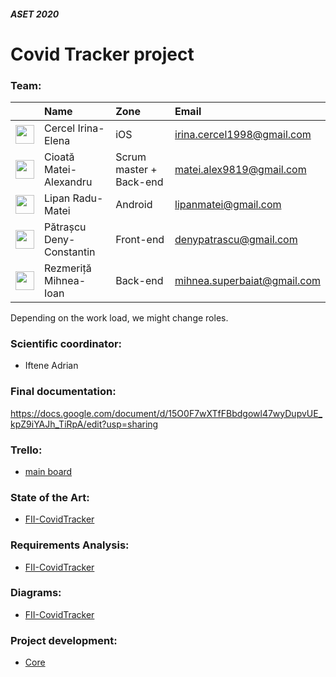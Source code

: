 #### *ASET 2020*

# Covid Tracker project

### Team:

| | Name | Zone | Email |
|:-:|:--|:--|:--|
| <a href="https://github.com/Irina-Elena"><img src="https://avatars3.githubusercontent.com/u/48416541" height="30" /></a> | Cercel Irina-Elena | iOS | irina.cercel1998@gmail.com |
| <a href="https://github.com/Flendor"><img src="https://avatars1.githubusercontent.com/u/39808032" height="30" /></a> | Cioată Matei-Alexandru | Scrum master + Back-end | matei.alex9819@gmail.com |
| <a href="https://github.com/Matei-L"><img src="https://avatars2.githubusercontent.com/u/44035465" height="30" /></a> | Lipan Radu-Matei | Android | lipanmatei@gmail.com |
| <a href="https://github.com/denypatrascu"><img src="https://avatars1.githubusercontent.com/u/18448426" height="30" /></a> | Pătrașcu Deny-Constantin | Front-end | denypatrascu@gmail.com |
| <a href="https://github.com/Kropius"><img src="https://avatars2.githubusercontent.com/u/47635229" height="30" /></a> | Rezmeriță Mihnea-Ioan | Back-end | mihnea.superbaiat@gmail.com |

Depending on the work load, we might change roles.

### Scientific coordinator:
- Iftene Adrian

### Final documentation:
https://docs.google.com/document/d/15O0F7wXTfFBbdgowl47wyDupvUE_kpZ9iYAJh_TiRpA/edit?usp=sharing

### Trello: 
- [main board](https://trello.com/b/0fDoLlS1/covidtracker)

### State of the Art:
- [FII-CovidTracker](https://docs.google.com/document/d/1yv8h1RN9h3U2z2uCkVJgzz1rFwZ7hyYrq6BbJijFO34/edit?usp=sharing)

### Requirements Analysis:
- [FII-CovidTracker](https://docs.google.com/document/d/14a_6SEpYPUca4KbOAivDZRBCx4NTWKuDQEm-pasu41Y/edit?usp=sharing)

### Diagrams:
- [FII-CovidTracker](https://drive.google.com/drive/folders/1fLNpK4BkJXpCI0l1Fbhqt0Pg0DdSodTm?usp=sharing)

### Project development: 
- [Core](https://github.com/FII-CovidTracker/core)
